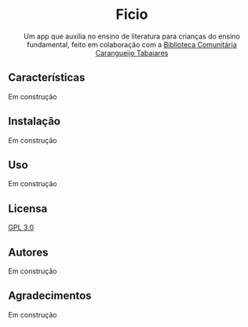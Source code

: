 <div align="center">  
  
# Ficio

Um app que auxilia no ensino de literatura para crianças do ensino fundamental, feito em colaboração com a [Biblioteca Comunitária Carangueijo Tabaiares](https://www.facebook.com/bibliotecacomunitariacaranguejo/?_rdc=2)

</div>

## Características

Em construção

## Instalação

Em construção

## Uso

Em construção

## Licensa

[GPL 3.0](https://www.gnu.org/licenses/gpl-3.0.en.html)

## Autores

Em construção

## Agradecimentos

Em construção
